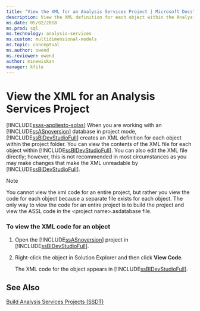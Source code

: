 ```yaml
---
title: "View the XML for an Analysis Services Project | Microsoft Docs"
description: View the XML definition for each object within the Analysis Services project folder by using SQL Server Data Tools.
ms.date: 05/02/2018
ms.prod: sql
ms.technology: analysis-services
ms.custom: multidimensional-models
ms.topic: conceptual
ms.author: owend
ms.reviewer: owend
author: minewiskan
manager: kfile
---
```

# View the XML for an Analysis Services Project
[!INCLUDE[ssas-appliesto-sqlas](../includes/ssas-appliesto-sqlas.md)]
  When you are working with an [!INCLUDE[ssASnoversion](../includes/ssasnoversion-md.md)] database in project mode, [!INCLUDE[ssBIDevStudioFull](../includes/ssbidevstudiofull-md.md)] creates an XML definition for each object within the project folder. You can view the contents of the XML file for each object within [!INCLUDE[ssBIDevStudioFull](../includes/ssbidevstudiofull-md.md)]. You can also edit the XML file directly; however, this is not recommended in most circumstances as you may make changes that make the XML unreadable by [!INCLUDE[ssBIDevStudioFull](../includes/ssbidevstudiofull-md.md)].  
  
> [!NOTE]  
>  You cannot view the xml code for an entire project, but rather you view the code for each object because a separate file exists for each object. The only way to view the code for an entire project is to build the project and view the ASSL code in the \<project name>.asdatabase file.  
  
### To view the XML code for an object  
  
1.  Open the [!INCLUDE[ssASnoversion](../includes/ssasnoversion-md.md)] project in [!INCLUDE[ssBIDevStudioFull](../includes/ssbidevstudiofull-md.md)].  
  
2.  Right-click the object in Solution Explorer and then click **View Code**.  
  
     The XML code for the object appears in [!INCLUDE[ssBIDevStudioFull](../includes/ssbidevstudiofull-md.md)].  
  
## See Also  
 [Build Analysis Services Projects &#40;SSDT&#41;](../../analysis-services/multidimensional-models/build-analysis-services-projects-ssdt.md)  
  
  
